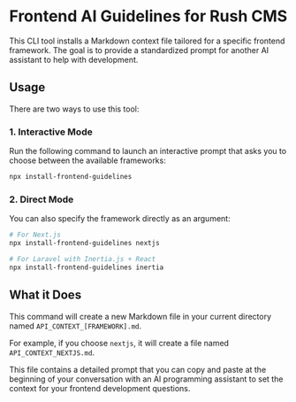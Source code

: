 # Frontend AI Guidelines for Rush CMS

This CLI tool installs a Markdown context file tailored for a specific frontend framework. The goal is to provide a standardized prompt for another AI assistant to help with development.

## Usage

There are two ways to use this tool:

### 1. Interactive Mode

Run the following command to launch an interactive prompt that asks you to choose between the available frameworks:

```bash
npx install-frontend-guidelines
```

### 2. Direct Mode

You can also specify the framework directly as an argument:

```bash
# For Next.js
npx install-frontend-guidelines nextjs

# For Laravel with Inertia.js + React
npx install-frontend-guidelines inertia
```

## What it Does

This command will create a new Markdown file in your current directory named `API_CONTEXT_[FRAMEWORK].md`.

For example, if you choose `nextjs`, it will create a file named `API_CONTEXT_NEXTJS.md`.

This file contains a detailed prompt that you can copy and paste at the beginning of your conversation with an AI programming assistant to set the context for your frontend development questions.